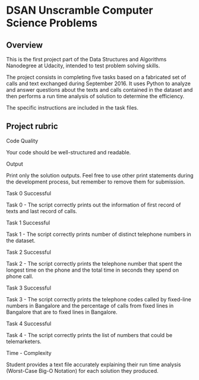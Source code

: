# DSAN Unscramble Computer Science Problems

## Overview
This is the first project part of the Data Structures and Algorithms Nanodegree at Udacity, intended to test problem solving skills.

The project consists in completing five tasks based on a fabricated set of calls and text exchanged during September 2016. It uses Python to analyze and answer questions about the texts and calls contained in the dataset and then performs a run time analysis of solution to determine the efficiency.

The specific instructions are included in the task files.

## Project rubric
Code Quality

Your code should be well-structured and readable.

Output

Print only the solution outputs. Feel free to use other print statements during the development process, but remember to remove them for submission.

Task 0 Successful

Task 0 - The script correctly prints out the information of first record of texts and last record of calls.

Task 1 Successful

Task 1 - The script correctly prints number of distinct telephone numbers in the dataset.

Task 2 Successful

Task 2 - The script correctly prints the telephone number that spent the longest time on the phone and the total time in seconds they spend on phone call.

Task 3 Successful

Task 3 - The script correctly prints the telephone codes called by fixed-line numbers in Bangalore and the percentage of calls from fixed lines in Bangalore that are to fixed lines in Bangalore.

Task 4 Successful

Task 4 - The script correctly prints the list of numbers that could be telemarketers.

Time - Complexity

Student provides a text file accurately explaining their run time analysis (Worst-Case Big-O Notation) for each solution they produced.